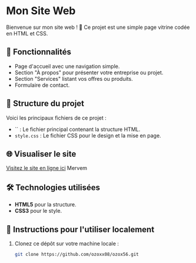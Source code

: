 # Mon Site Web

Bienvenue sur mon site web ! 🎉 Ce projet est une simple page vitrine codée en HTML et CSS. 

## 🚀 Fonctionnalités
- Page d'accueil avec une navigation simple.
- Section "À propos" pour présenter votre entreprise ou projet.
- Section "Services" listant vos offres ou produits.
- Formulaire de contact.

## 📁 Structure du projet
Voici les principaux fichiers de ce projet :
- `` : Le fichier principal contenant la structure HTML.
- `style.css` : Le fichier CSS pour le design et la mise en page.

## 🌐 Visualiser le site
[Visitez le site en ligne ici](https://ozoxx08.github.io/ozox56/)
Mervem

## 🛠️ Technologies utilisées
- **HTML5** pour la structure.
- **CSS3** pour le style.

## 📖 Instructions pour l'utiliser localement
1. Clonez ce dépôt sur votre machine locale :
   ```bash
   git clone https://github.com/ozoxx08/ozox56.git
